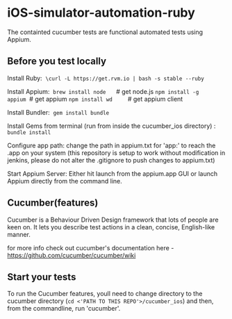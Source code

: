 # iOS-simulator-automation-ruby
The containted cucumber tests are functional automated tests using Appium.


## Before you test locally

Install Ruby:  `\curl -L https://get.rvm.io | bash -s stable --ruby`

Install Appium:  `brew install node`      # get node.js
 `npm install -g appium`  # get appium
 `npm install wd`         # get appium client     

Install Bundler:  `gem install bundle`

Install Gems from terminal (run from inside the cucumber_ios directory) : `bundle install`

Configure app path: change the path in appium.txt for 'app:' to reach the .app
on your system (this repository is setup to work without modification in
jenkins, please do not alter the .gitignore to push changes to appium.txt)

Start Appium Server: Either hit launch from the appium.app GUI or launch Appium
directly from the command line.   


## Cucumber(features)

Cucumber is a Behaviour Driven Design framework that lots of people are keen on.
It lets you describe test actions in a clean, concise, English-like manner.

for more info check out cucumber's documentation here - https://github.com/cucumber/cucumber/wiki


## Start your tests

To run the Cucumber features, youll need to change directory to the cucumber
directory (`cd <'PATH TO THIS REPO'>/cucumber_ios`) and then,
from the commandline, run 'cucumber'.
